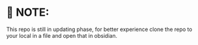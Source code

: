 # 💫 NOTE:
This repo is still in updating phase, for better experience clone the repo to your local in a file and open that in obsidian.
